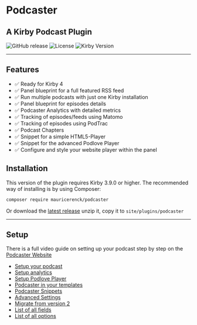 # Podcaster 
## A Kirby Podcast Plugin

![GitHub release](https://img.shields.io/github/release/mauricerenck/kirby-podcaster.svg?maxAge=1800) ![License](https://img.shields.io/github/license/mashape/apistatus.svg) ![Kirby Version](https://img.shields.io/badge/Kirby-3.9%2B-black.svg)

---

## Features

- ✅ Ready for Kirby 4
- ✅ Panel blueprint for a full featured RSS feed
- ✅ Run multiple podcasts with just one Kirby installation
- ✅ Panel blueprint for episodes details
- ✅ Podcaster Analytics with detailed metrics
- ✅ Tracking of episodes/feeds using Matomo
- ✅ Tracking of episodes using PodTrac
- ✅ Podcast Chapters
- ✅ Snippet for a simple HTML5-Player
- ✅ Snippet for the advanced Podlove Player
- ✅ Configure and style your website player within the panel

## Installation

This version of the plugin requires Kirby 3.9.0 or higher. The recommended way of installing is by using Composer:

```bash
composer require mauricerenck/podcaster
```

Or  download the [latest release](https://github.com/mauricerenck/kirby-podcaster/releases) unzip it, copy it to `site/plugins/podcaster`

---

## Setup

There is a full video guide on setting up your podcast step by step on the [Podcaster Website](https://podcaster-plugin.com/docs/setup-tutorial/)


* [Setup your podcast](docs/setup.md)
* [Setup analytics](docs/analytics.md)
* [Setup Podlove Player](docs/podlove.md)
* [Podcaster in your templates](docs/templates.md)
* [Podcaster Snippets](docs/snippets.md)
* [Advanced Settings](docs/advanced-settings.md)
* [Migrate from version 2](docs/migration-v2-v3.md)
* [List of all fields](docs/fields.md)
* [List of all options](docs/options.md)
